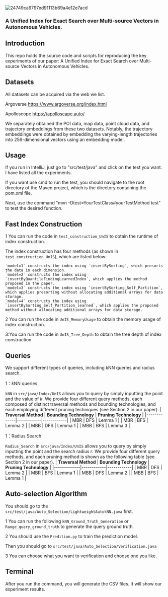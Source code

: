  ![24749ca9797ed91113b69a4e12e7acd](https://github.com/YushuaiJi/UnIS/assets/52951960/93822ffc-6f7e-4423-950c-2c8eb3853356)


### A Unified Index for Exact Search over Multi-source Vectors in Autonomous Vehicles.
## Introduction

This repo holds the source code and scripts for reproducing the key experiments of our paper: A Unified Index for Exact Search over Multi-source Vectors in Autonomous Vehicles.

## Datasets

All datasets can be acquired via the web we list.

Argoverse     https://www.argoverse.org/index.html

Apolloscope   https://apolloscape.auto/

We separately obtained the POI data, map data, point cloud data, and trajectory embeddings from these two datasets. Notably, the trajectory embeddings were obtained by embedding the varying-length trajectories into 256-dimensional vectors using an embedding model.

## Usage

If you run in IntelliJ, just go to "src/test/java" and click on the test you want. I have listed all the experiments.

If you want use cmd to run the test, you should navigate to the root directory of the Maven project, which is the directory containing the pom.xml file. 

Next, use the command "mvn -Dtest=YourTestClass#yourTestMethod test" to test the desired function.

## Fast Index Construction

1 You can run the code in `test_construction_UnIS` to obtain the runtime of index construction.

The index construction has four methods (as shown in `test_construction_UnIS`), which are listed below:
```
`model=1` constructs the index using `insertBySorting`, which presorts the data in each dimension.
`model=2` constructs the index using `insertByQuantileFindingLearnedIndex`, which applies the method proposed in the paper.
`model=3` constructs the index using `insertBySorting_Self_Partition`, which applies presorting without allocating additional arrays for data storage.
`model=4` constructs the index using `insertBySorting_Self_Partition_learned`, which applies the proposed method without allocating additional arrays for data storage.
```

2 You can run the code in `UnIS_MemoryUsage` to obtain the memory usage of index construction. 

3:You can run the code in `UnIS_Tree_Depth` to obtain the tree depth of index construction.

## Queries

We support different types of queries, including $k$NN queries and radius search.

1：$k$NN queries

`kNN` in `src/java/Index/UnIS` allows you to query by simply inputting the point and the value of $k$. We provide four different query methods, each composed of distinct traversal methods and bounding technologies, and each employing different pruning techniques (see Section 2 in our paper).
| __Traversal Method__ | __Bounding Technology__ | __Pruning Technology__ |
|-------------|------------|------------|
|        MBR       |        DFS          |       Lemma 1      | 
|        MBR       |        BFS          |       Lemma 2      | 
|        MBB       |        DFS          |       Lemma 1      | 
|        MBB       |        BFS          |       Lemma 3      | 

1：Radius Search

`Radius_Search` in `src/java/Index/UnIS` allows you to query by simply inputting the point and the search radius $r$. We provide four different query methods, and each pruning method is shown as the following table (see Section 2 in our paper).
| __Traversal Method__ | __Bounding Technology__ | __Pruning Technology__ |
|-------------|------------|------------|
|        MBR       |        DFS          |       Lemma 2      | 
|        MBR       |        BFS          |       Lemma 1      | 
|        MBB       |        DFS          |       Lemma 2      | 
|        MBB       |        BFS          |       Lemma 1      | 
## Auto-selection Algorithm

You should go to the `src/test/java/Auto_Selection/LightweightAutokNN.java` first.

1 You can run the following `kNN_Ground_Truth_Generation`  or `Range_query_ground_truth` to generate the query ground truth.

2 You should use the `Predition.py` to train the prediction model.

Then you should go to `src/test/java/Auto_Selection/Verification.java`

3 You can choose what you want to verification and choose one you like.

## Terminal

After you run the command, you will generate the CSV files. It will show our experiment results.







